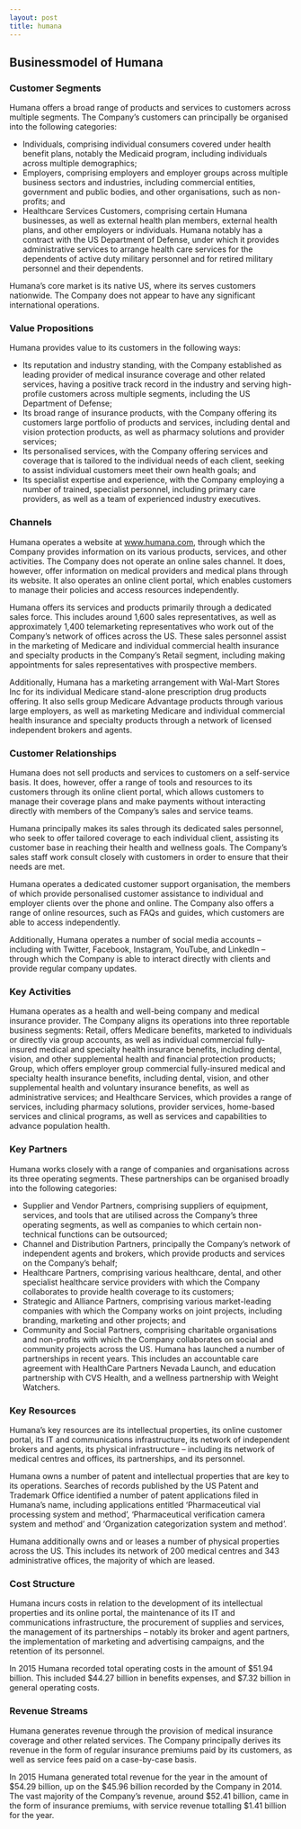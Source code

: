```yaml
---
layout: post
title: humana
---
```


Businessmodel of Humana
------------------------

### Customer Segments

Humana offers a broad range of products and services to customers across multiple segments. The Company’s customers can principally be organised into the following categories:

 * Individuals, comprising individual consumers covered under health benefit plans, notably the Medicaid program, including individuals across multiple demographics;
* Employers, comprising employers and employer groups across multiple business sectors and industries, including commercial entities, government and public bodies, and other organisations, such as non-profits; and
* Healthcare Services Customers, comprising certain Humana businesses, as well as external health plan members, external health plans, and other employers or individuals.
 Humana notably has a contract with the US Department of Defense, under which it provides administrative services to arrange health care services for the dependents of active duty military personnel and for retired military personnel and their dependents.

Humana’s core market is its native US, where its serves customers nationwide. The Company does not appear to have any significant international operations.

### Value Propositions

Humana provides value to its customers in the following ways:

 * Its reputation and industry standing, with the Company established as leading provider of medical insurance coverage and other related services, having a positive track record in the industry and serving high-profile customers across multiple segments, including the US Department of Defense;
* Its broad range of insurance products, with the Company offering its customers large portfolio of products and services, including dental and vision protection products, as well as pharmacy solutions and provider services;
* Its personalised services, with the Company offering services and coverage that is tailored to the individual needs of each client, seeking to assist individual customers meet their own health goals; and
* Its specialist expertise and experience, with the Company employing a number of trained, specialist personnel, including primary care providers, as well as a team of experienced industry executives.
 ### Channels

Humana operates a website at www.humana.com, through which the Company provides information on its various products, services, and other activities. The Company does not operate an online sales channel. It does, however, offer information on medical providers and medical plans through its website. It also operates an online client portal, which enables customers to manage their policies and access resources independently.

Humana offers its services and products primarily through a dedicated sales force. This includes around 1,600 sales representatives, as well as approximately 1,400 telemarketing representatives who work out of the Company’s network of offices across the US. These sales personnel assist in the marketing of Medicare and individual commercial health insurance and specialty products in the Company’s Retail segment, including making appointments for sales representatives with prospective members.

Additionally, Humana has a marketing arrangement with Wal-Mart Stores Inc for its individual Medicare stand-alone prescription drug products offering. It also sells group Medicare Advantage products through various large employers, as well as marketing Medicare and individual commercial health insurance and specialty products through a network of licensed independent brokers and agents.

### Customer Relationships

Humana does not sell products and services to customers on a self-service basis. It does, however, offer a range of tools and resources to its customers through its online client portal, which allows customers to manage their coverage plans and make payments without interacting directly with members of the Company’s sales and service teams.

Humana principally makes its sales through its dedicated sales personnel, who seek to offer tailored coverage to each individual client, assisting its customer base in reaching their health and wellness goals. The Company’s sales staff work consult closely with customers in order to ensure that their needs are met.

Humana operates a dedicated customer support organisation, the members of which provide personalised customer assistance to individual and employer clients over the phone and online. The Company also offers a range of online resources, such as FAQs and guides, which customers are able to access independently.

Additionally, Humana operates a number of social media accounts – including with Twitter, Facebook, Instagram, YouTube, and LinkedIn – through which the Company is able to interact directly with clients and provide regular company updates.

### Key Activities

Humana operates as a health and well-being company and medical insurance provider. The Company aligns its operations into three reportable business segments: Retail, offers Medicare benefits, marketed to individuals or directly via group accounts, as well as individual commercial fully-insured medical and specialty health insurance benefits, including dental, vision, and other supplemental health and financial protection products; Group, which offers employer group commercial fully-insured medical and specialty health insurance benefits, including dental, vision, and other supplemental health and voluntary insurance benefits, as well as administrative services; and Healthcare Services, which provides a range of services, including pharmacy solutions, provider services, home-based services and clinical programs, as well as services and capabilities to advance population health.

### Key Partners

Humana works closely with a range of companies and organisations across its three operating segments. These partnerships can be organised broadly into the following categories:

 * Supplier and Vendor Partners, comprising suppliers of equipment, services, and tools that are utilised across the Company’s three operating segments, as well as companies to which certain non-technical functions can be outsourced;
* Channel and Distribution Partners, principally the Company’s network of independent agents and brokers, which provide products and services on the Company’s behalf;
* Healthcare Partners, comprising various healthcare, dental, and other specialist healthcare service providers with which the Company collaborates to provide health coverage to its customers;
* Strategic and Alliance Partners, comprising various market-leading companies with which the Company works on joint projects, including branding, marketing and other projects; and
* Community and Social Partners, comprising charitable organisations and non-profits with which the Company collaborates on social and community projects across the US.
 Humana has launched a number of partnerships in recent years. This includes an accountable care agreement with HealthCare Partners Nevada Launch, and education partnership with CVS Health, and a wellness partnership with Weight Watchers.

### Key Resources

Humana’s key resources are its intellectual properties, its online customer portal, its IT and communications infrastructure, its network of independent brokers and agents, its physical infrastructure – including its network of medical centres and offices, its partnerships, and its personnel.

Humana owns a number of patent and intellectual properties that are key to its operations. Searches of records published by the US Patent and Trademark Office identified a number of patent applications filed in Humana’s name, including applications entitled ‘Pharmaceutical vial processing system and method’, ‘Pharmaceutical verification camera system and method’ and ‘Organization categorization system and method’.

Humana additionally owns and or leases a number of physical properties across the US. This includes its network of 200 medical centres and 343 administrative offices, the majority of which are leased.

### Cost Structure

Humana incurs costs in relation to the development of its intellectual properties and its online portal, the maintenance of its IT and communications infrastructure, the procurement of supplies and services, the management of its partnerships – notably its broker and agent partners, the implementation of marketing and advertising campaigns, and the retention of its personnel.

In 2015 Humana recorded total operating costs in the amount of $51.94 billion. This included $44.27 billion in benefits expenses, and $7.32 billion in general operating costs.

### Revenue Streams

Humana generates revenue through the provision of medical insurance coverage and other related services. The Company principally derives its revenue in the form of regular insurance premiums paid by its customers, as well as service fees paid on a case-by-case basis.

In 2015 Humana generated total revenue for the year in the amount of $54.29 billion, up on the $45.96 billion recorded by the Company in 2014. The vast majority of the Company’s revenue, around $52.41 billion, came in the form of insurance premiums, with service revenue totalling $1.41 billion for the year.
